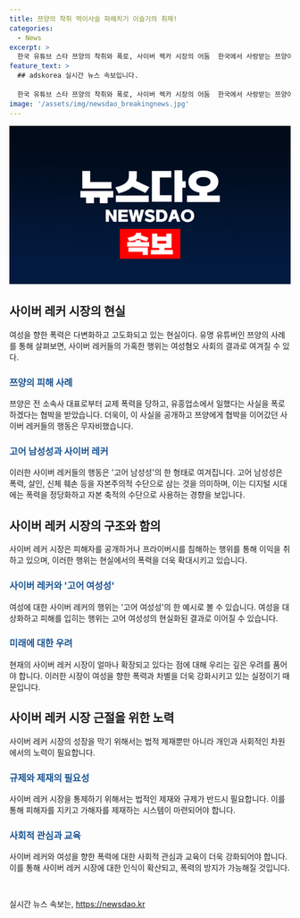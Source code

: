 ```yaml
---
title: 쯔양의 착취 먹이사슬 파헤치기 이슬기의 취재!
categories:
  - News
excerpt: >
  한국 유튜브 스타 쯔양의 착취와 폭로, 사이버 렉카 시장의 어둠  한국에서 사랑받는 쯔양이 어두운 과거를 폭로하며 사이버 렉카(레커) 채널들의 협박에 시달리고 있다. 그의 피해 사실은 여성혐오 사회의 고어 남성성으로 이어지며, 사이버 렉카 시장의 어둠을 보여준다. 쯔양의 용기와 피해자를 단죄하는 혐오에 대한 비판, 그리고 이에 대한 사회적 대응을 살펴본다. 이런 기사가 바로 당신이 하는 일과 연결되어 있는 것이죠!
feature_text: >
  ## adskorea 실시간 뉴스 속보입니다.

  한국 유튜브 스타 쯔양의 착취와 폭로, 사이버 렉카 시장의 어둠  한국에서 사랑받는 쯔양이 어두운 과거를 폭로하며 사이버 렉카(레커) 채널들의 협박에 시달리고 있다. 그의 피해 사실은 여성혐오 사회의 고어 남성성으로 이어지며, 사이버 렉카 시장의 어둠을 보여준다. 쯔양의 용기와 피해자를 단죄하는 혐오에 대한 비판, 그리고 이에 대한 사회적 대응을 살펴본다. 이런 기사가 바로 당신이 하는 일과 연결되어 있는 것이죠!
image: '/assets/img/newsdao_breakingnews.jpg'
---
```


<p><img src="/assets/img/newsdao_breakingnews.jpg" alt="adskorea 속보" /></p>

<h2 data-ke-size="size26">사이버 레커 시장의 현실</h2>

<p data-ke-size="size16">여성을 향한 폭력은 다변화하고 고도화되고 있는 현실이다. 유명 유튜버인 쯔양의 사례를 통해 살펴보면, 사이버 레커들의 가혹한 행위는 여성혐오 사회의 결과로 여겨질 수 있다.</p>

<h3><b><span style="color: #1a5490;">쯔양의 피해 사례</span></b></h3>

<p data-ke-size="size16">쯔양은 전 소속사 대표로부터 교제 폭력을 당하고, 유흥업소에서 일했다는 사실을 폭로하겠다는 협박을 받았습니다. 더욱이, 이 사실을 공개하고 쯔양에게 협박을 이어갔던 사이버 레커들의 행동은 무자비했습니다.</p>

<h3><b><span style="color: #1a5490;">고어 남성성과 사이버 레커</span></b></h3>

<p data-ke-size="size16">이러한 사이버 레커들의 행동은 '고어 남성성'의 한 형태로 여겨집니다. 고어 남성성은 폭력, 살인, 신체 훼손 등을 자본주의적 수단으로 삼는 것을 의미하며, 이는 디지털 시대에는 폭력을 정당화하고 자본 축적의 수단으로 사용하는 경향을 보입니다.</p>

<h2 data-ke-size="size26">사이버 레커 시장의 구조와 함의</h2>

<p data-ke-size="size16">사이버 레커 시장은 피해자를 공개하거나 프라이버시를 침해하는 행위를 통해 이익을 취하고 있으며, 이러한 행위는 현실에서의 폭력을 더욱 확대시키고 있습니다.</p>

<h3><b><span style="color: #1a5490;">사이버 레커와 '고어 여성성'</span></b></h3>

<p data-ke-size="size16">여성에 대한 사이버 레커의 행위는 '고어 여성성'의 한 예시로 볼 수 있습니다. 여성을 대상화하고 피해를 입히는 행위는 고어 여성성의 현실화된 결과로 이어질 수 있습니다.</p>

<h3><b><span style="color: #1a5490;">미래에 대한 우려</span></b></h3>

<p data-ke-size="size16">현재의 사이버 레커 시장이 얼마나 확장되고 있다는 점에 대해 우리는 깊은 우려를 품어야 합니다. 이러한 시장이 여성을 향한 폭력과 차별을 더욱 강화시키고 있는 실정이기 때문입니다.</p>

<h2 data-ke-size="size26">사이버 레커 시장 근절을 위한 노력</h2>

<p data-ke-size="size16">사이버 레커 시장의 성장을 막기 위해서는 법적 제재뿐만 아니라 개인과 사회적인 차원에서의 노력이 필요합니다.</p>

<h3><b><span style="color: #1a5490;">규제와 제재의 필요성</span></b></h3>

<p data-ke-size="size16">사이버 레커 시장을 통제하기 위해서는 법적인 제재와 규제가 반드시 필요합니다. 이를 통해 피해자를 지키고 가해자를 제재하는 시스템이 마련되어야 합니다.</p>

<h3><b><span style="color: #1a5490;">사회적 관심과 교육</span></b></h3>

<p data-ke-size="size16">사이버 레커와 여성을 향한 폭력에 대한 사회적 관심과 교육이 더욱 강화되어야 합니다. 이를 통해 사이버 레커 시장에 대한 인식이 확산되고, 폭력의 방지가 가능해질 것입니다.</p>

<p data-ke-size="size16">&nbsp;</p>
실시간 뉴스 속보는, <a href="https://newsdao.kr" rel="dofollow">https://newsdao.kr</a>


